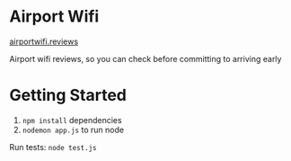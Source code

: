 # Airport Wifi

[airportwifi.reviews](http://airportwifi.reviews)

Airport wifi reviews, so you can check before committing to arriving early

# Getting Started

1. `npm install` dependencies
2. `nodemon app.js` to run node

Run tests: `node test.js`
